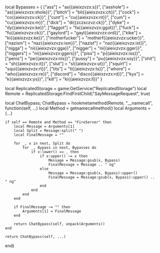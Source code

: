 
local Bypasses = {
    ["ass"] = "as{{aieixzvzx:s}}",
    ["asshole"] = "as{{aieixzvzx:shole}}",
    ["bitch"] = "bit{{aieixzvzx:ch}}",
    ["cock"] = "co{{aieixzvzx:ck}}",
    ["cunt"] = "cu{{aieixzvzx:nt}}",
    ["cum"] = "cu{{aieixzvzx:m}}",
    ["dick"] = "di{{zczxczvz:ck}}",
    ["dyke"] = "dy{{aieixzvzx:ke}}",
    ["faggot"] = "fa{{aieixzvzx:ggot}}",
    ["fuck"] = "fu{{aieixzvzx:ck}}",
    ["gaylord"] = "gayl{{aieixzvzx:ord}}",
    ["kike"] = "ki{{aieixzvzx:ke}}",
    ["motherfucker"] = "motherf{{aieixzvzx:ucker}}",
    ["nazism"] = "naz{{aieixzvzx:ism}}",
    ["nazist"] = "naz{{aieixzvzx:ist}}",
    ["nigga"] = "ni{{aieixzvzx:gga}}",
    ["nigger"] = "ni{{aieixzvzx:gger}}",
    ["niggers"] = "ni{{aieixzvzx:ggers}}",
    ["piss"] = "p{{aieixzvzx:iss}}",
    ["penis"] = "pe{{aieixzvzx:nis}}",
    ["pussy"] = "pu{{aieixzvzx:ssy}}",
    ["shit"] = "sh{{aieixzvzx:it}}",
    ["slut"] = "sl{{aieixzvzx:ut}}",
    ["squirt"] = "squi{{aieixzvzx:rt}}",
    ["tits"] = "ti{{aieixzvzx:ts}}",
    ["whore"] = "who{{aieixzvzx:re}}",
    ["discord"] = "disco{{aieixzvzx:rd}}",
    ["kys"] = "k{{aieixzvzx:ys}}",
    ["kill"] = "ki{{aieixzvzx:ll}}"
}

local ReplicatedStorage = game:GetService("ReplicatedStorage")
local Remote = ReplicatedStorage:FindFirstChild("SayMessageRequest", true)

local ChatBypass; ChatBypass = hookmetamethod(Remote, "__namecall", function(self, ...)
    local Method = getnamecallmethod()
    local Arguments = {...}
    
    if self == Remote and Method == "FireServer" then
        local Message = Arguments[1]
        local Split = Message:split(" ")
        local FinalMessage = ""

        for _, x in next, Split do
            for _, Bypass in next, Bypasses do
                if x:lower() == _ then
                    if x:upper() ~= x then
                        Message = Message:gsub(x, Bypass)
                        FinalMessage = Message .. " ng"
                    else
                        Message = Message:gsub(x, Bypass):upper()
                        FinalMessage = Message:gsub(x, Bypass):upper() .. " ng"
                    end
                end
            end
        end
        
        if FinalMessage ~= "" then
            Arguments[1] = FinalMessage
        end
        
        return ChatBypass(self, unpack(Arguments))
    end
    
    return ChatBypass(self, ...)
end)
